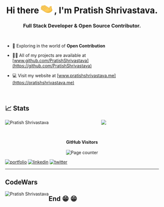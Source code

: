 <h1 align="center">Hi there<img src="https://github.com/nayan1xyz/nayan1xyz/blob/main/hithere.gif" alt="" width="50" height="30" />, I'm Pratish Shrivastava.</h1>
<h3 align="center">Full Stack Developer & Open Source Contributor.</h3>


<br>



- 🌱  Exploring in the world of  **Open Contribution**

- 👨‍💻 All of my projects are available at [www.github.com/PratishShrivastava](https://github.com/PratishShrivastava)

- 💻 Visit my website at [www.pratishshrivastava.me](https://pratishshrivastava.me)

<br>

## 📈 Stats
<p align="center">
	<img align="left" src="https://github-readme-stats.vercel.app/api?username=PratishShrivastava&show_icons=true&locale=en&theme=radical" alt="Pratish Shrivastava" />
  <img src="https://github-readme-streak-stats.herokuapp.com/?user=PratishShrivastava&theme=highcontrast" />
</p>



<br>
<p align="">
  <p align="center">
  <b>GitHub Visitors</b>
  <br>
  <br>
  <img alt="Page counter" src="https://profile-counter.glitch.me/PratishShrivastava/count.svg">
</p>



[![portfolio](https://img.shields.io/badge/my_portfolio-000?style=for-the-badge&logo=ko-fi&logoColor=white)](https://www.pratishshrivastava.me) 
[![linkedin](https://img.shields.io/badge/linkedin-0A66C2?style=for-the-badge&logo=linkedin&logoColor=white)](https://www.linkedin.com/in/pratish-shrivastava/) 
[![twitter](https://img.shields.io/badge/twitter-1DA1F2?style=for-the-badge&logo=twitter&logoColor=white)](https://twitter.com/PratishShtva) 



***
## CodeWars
<img align="left" src="https://www.codewars.com/users/PratishShrivastava/badges/large" alt="Pratish Shrivastava" />

## End 😁 😁

